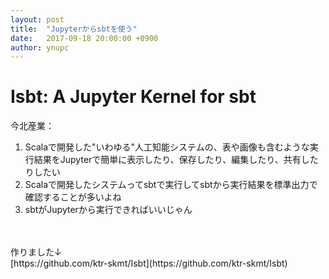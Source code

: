 ```yaml
---
layout: post
title:  "Jupyterからsbtを使う"
date:   2017-09-18 20:00:00 +0900
author: ynupc
---
```

# Isbt: A Jupyter Kernel for sbt

今北産業：  
1. Scalaで開発した"いわゆる"人工知能システムの、表や画像も含むような実行結果をJupyterで簡単に表示したり、保存したり、編集したり、共有したりしたい
1. Scalaで開発したシステムってsbtで実行してsbtから実行結果を標準出力で確認することが多いよね
1. sbtがJupyterから実行できればいいじゃん
<br>
<br>
作りました↓<br>
[https://github.com/ktr-skmt/Isbt](https://github.com/ktr-skmt/Isbt)

